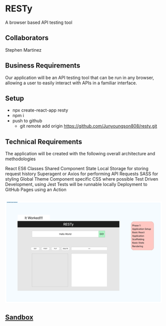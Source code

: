 # RESTy

A browser based API testing tool

## Collaborators

Stephen Martinez

## Business Requirements

Our application will be an API testing tool that can be run in any browser, allowing a user to easily interact with APIs in a familiar interface.

<!-- To Be filled in by you the student as we iterate thru Module 6 Labs -->

## Setup

- npx create-react-app resty
- npm i  <!-- bring in demo code/src folder -->
- push to github
  - git remote add origin <https://github.com/Junyoungson808/resty.git>

## Technical Requirements

The application will be created with the following overall architecture and methodologies

React
ES6 Classes
Shared Component State
Local Storage for storing request history
Superagent or Axios for performing API Requests
SASS for styling
Global Theme
Component specific CSS where possible
Test Driven Development, using Jest
Tests will be runnable locally
Deployment to GitHub Pages using an Action

## ![UML](./uml-lab26.png)

## [Sandbox](https://codesandbox.io/p/github/Junyoungson808/resty/phase1.1?file=%2Fpackage-lock.json&selection=%5B%7B%22endColumn%22%3A24%2C%22endLineNumber%22%3A8%2C%22startColumn%22%3A24%2C%22startLineNumber%22%3A8%7D%5D&workspace=%257B%2522activeFileId%2522%253A%2522cl9ndv63g0002lqeb1ca1abe0%2522%252C%2522openFiles%2522%253A%255B%255D%252C%2522sidebarPanel%2522%253A%2522EXPLORER%2522%252C%2522gitSidebarPanel%2522%253A%2522COMMIT%2522%252C%2522sidekickItems%2522%253A%255B%257B%2522type%2522%253A%2522PREVIEW%2522%252C%2522taskId%2522%253A%2522start%2522%252C%2522port%2522%253A3000%252C%2522key%2522%253A%2522cl9nk0zff006b356i9kie9zkp%2522%252C%2522isMinimized%2522%253Afalse%257D%255D%257D)
